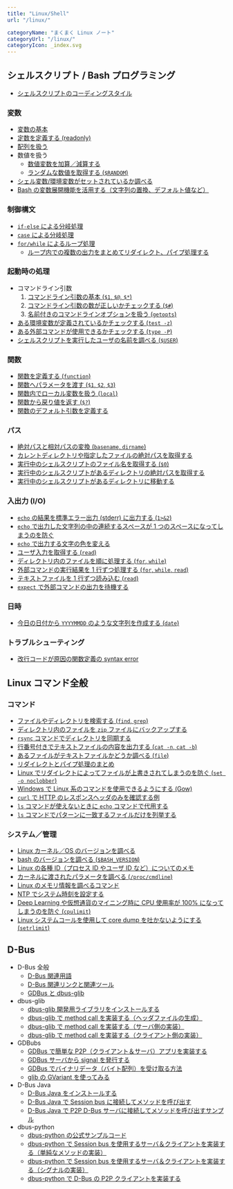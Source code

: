 ```yaml
---
title: "Linux/Shell"
url: "/linux/"

categoryName: "まくまく Linux ノート"
categoryUrl: "/linux/"
categoryIcon: _index.svg
---
```


シェルスクリプト / Bash プログラミング
----

* [シェルスクリプトのコーディングスタイル](/p/oukq4dh/)

### 変数
* [変数の基本](/p/cjn9dbq/)
* [定数を定義する (readonly)](/p/dwsvs5j/)
* [配列を扱う](/p/m82nd2v/)
* 数値を扱う
  * [数値変数を加算／減算する](/p/3cukwcu/)
  * [ランダムな数値を取得する (`$RANDOM`)](/p/5fhvypy/)
* [シェル変数/環境変数がセットされているか調べる](/p/xi5nrtd/)
* [Bash の変数展開機能を活用する（文字列の置換、デフォルト値など）](/p/jsctar8/)

### 制御構文
* [`if-else` による分岐処理](/p/seogpah/)
* [`case` による分岐処理](/p/hro2nd4/)
* [`for/while` によるループ処理](/p/eimpfje/)
  * [ループ内での複数の出力をまとめてリダイレクト、パイプ処理する](/p/tmm4zvz/)

### 起動時の処理 <!-- startup -->
* コマンドライン引数
  1. [コマンドライン引数の基本 (`$1`, `$@`, `$*`)](/p/c2kx7er/)
  1. [コマンドライン引数の数が正しいかチェックする (`$#`)](/p/4tbzpyf/)
  1. [名前付きのコマンドラインオプションを扱う (`getopts`)](/p/2fyizgw/)
* [ある環境変数が定義されているかチェックする (`test -z`)](/p/r3myewb/)
* [ある外部コマンドが使用できるかチェックする (`type -P`)](/p/xi5sjju/)
* [シェルスクリプトを実行したユーザの名前を調べる (`$USER`)](/p/3eofc3v/)

### 関数
* [関数を定義する (`function`)](/p/em67j5z/)
* [関数へパラメータを渡す (`$1`, `$2`, `$3`)](/p/ecj6wbo/)
* [関数内でローカル変数を扱う (`local`)](/p/52i36fy/)
* [関数から戻り値を返す (`$?`)](/p/8uionzb/)
* [関数のデフォルト引数を定義する](/p/7ovg5nr/)

### パス
* [絶対パスと相対パスの変換 (`basename`, `dirname`)](/p/3qgbv7i/)
* [カレントディレクトリや指定したファイルの絶対パスを取得する](/p/arxcjmp/)
* [実行中のシェルスクリプトのファイル名を取得する (`$0`)](/p/6vkj2pi/)
* [実行中のシェルスクリプトがあるディレクトリの絶対パスを取得する](/p/m5z4fi3/)
* [実行中のシェルスクリプトがあるディレクトリに移動する](/p/dpvyxy8/)

### 入出力 (I/O) <!-- io -->
* [`echo` の結果を標準エラー出力 (stderr) に出力する (`1>&2`)](/p/q2k3j2h/)
* [`echo` で出力した文字列の中の連続するスペースが 1 つのスペースになってしまうのを防ぐ](/p/25gqyai/)
* [`echo` で出力する文字の色を変える](/p/fufwdub/)
* [ユーザ入力を取得する (`read`)](/p/6m6n5k3/)
* [ディレクトリ内のファイルを順に処理する (`for`, `while`)](/p/or3cmv6/)
* [外部コマンドの実行結果を 1 行ずつ処理する (`for`, `while`, `read`)](/p/s9r9q7n/)
* [テキストファイルを 1 行ずつ読み込む (`read`)](/p/co9p7nj/)
* [`expect` で外部コマンドの出力を待機する](/p/3i3j2hx/)

### 日時
* [今日の日付から `YYYYMMDD` のような文字列を作成する (`date`)](/p/7aj35xe/)

### トラブルシューティング
* [改行コードが原因の関数定義の syntax error](/p/c2ycgaj/)


Linux コマンド全般
----

### コマンド
* [ファイルやディレクトリを検索する (`find`, `grep`)](/p/hudubr8/)
* [ディレクトリ内のファイルを `zip` ファイルにバックアップする](/p/3qnenzf/)
* [`rsync` コマンドでディレクトリを同期する](/p/dvd889d/)
* [行番号付きでテキストファイルの内容を出力する (`cat -n`, `cat -b`)](/p/sybn8yf/)
* [あるファイルがテキストファイルかどうか調べる (`file`)](/p/ams75pd/)
* [リダイレクトとパイプ処理のまとめ](/p/knkamyp/)
* [Linux でリダイレクトによってファイルが上書きされてしまうのを防ぐ (`set -o noclobber`)](/p/jw5xt77/)
* [Windows で Linux 系のコマンドを使用できるようにする (Gow)](/p/qijsiy5/)
* [`curl` で HTTP のレスポンスヘッダのみを確認する例](/p/2fnpkp9/)
* [`ls` コマンドが使えないときに `echo` コマンドで代用する](/p/z3dxcch/)
* [`ls` コマンドでパターンに一致するファイルだけを列挙する](/p/vtkjxha/)

### システム／管理
* [Linux カーネル／OS のバージョンを調べる](/p/odgqrwa/)
* [bash のバージョンを調べる (`$BASH_VERSION`)](/p/9w4ywr2/)
* [Linux の各種 ID（プロセス ID やユーザ ID など）についてのメモ](/p/ycrtvgk/)
* [カーネルに渡されたパラメータを調べる (`/proc/cmdline`)](/p/3wheif6/)
* [Linux のメモリ情報を調べるコマンド](/p/2tumm9k/)
* [NTP でシステム時刻を設定する](/p/4zi9s4y/)
* [Deep Learning や仮想通貨のマイニング時に CPU 使用率が 100% になってしまうのを防ぐ (`cpulimit`)](/p/t8yiqm8/)
* [Linux システムコールを使用して core dump を吐かないようにする (`setrlimit`)](/p/afze7gn/)


D-Bus
----

* D-Bus 全般
  * [D-Bus 関連用語](/p/y3w7mc2/)
  * [D-Bus 関連リンクと関連ツール](/p/rexgyo3/)
  * [GDBus と dbus-glib](/p/gqfnr2z/)
* dbus-glib
  * [dbus-glib 開発用ライブラリをインストールする](/p/pksy5or/)
  * [dbus-glib で method call を実装する（ヘッダファイルの生成）](/p/uzr93f8/)
  * [dbus-glib で method call を実装する（サーバ側の実装）](/p/ed9gaii/)
  * [dbus-glib で method call を実装する（クライアント側の実装）](/p/53cn789/)
* GDBubs
  * [GDBus で簡単な P2P（クライアント＆サーバ）アプリを実装する](/p/ce62z6o/)
  * [GDBus サーバから signal を発行する](/p/o5744xu/)
  * [GDBus でバイナリデータ（バイト配列）を受け取る方法](/p/y7cx287/)
  * [glib の GVariant を使ってみる](/p/4w6f4u5/)
* D-Bus Java
  * [D-Bus Java をインストールする](/p/dqd9932/)
  * [D-Bus Java で Session bus に接続してメソッドを呼び出す](/p/atszfrg/)
  * [D-Bus Java で P2P D-Bus サーバに接続してメソッドを呼び出すサンプル](/p/uznw8u8/)
* dbus-python
  * [dbus-python の公式サンプルコード](/p/k2c9k5k/)
  * [dbus-python で Session bus を使用するサーバ＆クライアントを実装する（単純なメソッドの実装）](/p/app39n9/)
  * [dbus-python で Session bus を使用するサーバ＆クライアントを実装する（シグナルの実装）](/p/zkx7oe6/)
  * [dbus-python で D-Bus の P2P クライアントを実装する](/p/pzyxbo7/)


